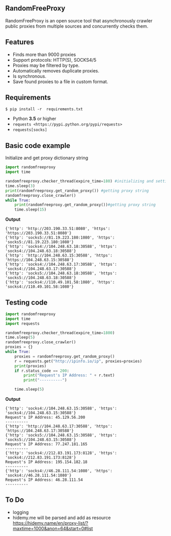 RandomFreeProxy
--------

RandomFreeProxy is an open source tool that asynchronously crawler public proxies from multiple sources and concurrently checks them.

Features
--------

* Finds more than 9000 proxies
* Support protocols: HTTP(S), SOCKS4/5
* Proxies may be filtered by type.
* Automatically removes duplicate proxies.
* Is synchronous.
* Save found proxies to a file in custom format.

Requirements
------------
    $ pip install -r  requirements.txt

* Python **3.5** or higher
* `requests <https://pypi.python.org/pypi/requests>`
* `requests[socks]`

Basic code example
------------

Initialize and get proxy dictionary string

```python
import randomfreeproxy
import time

randomfreeproxy.checker_thread(expire_time=180) #initializing and setting expire time of data
time.sleep(3)
print(randomfreeproxy.get_random_proxy()) #getting proxy string
randomfreeproxy.close_crawler()
while True:
    print(randomfreeproxy.get_random_proxy())#getting proxy string
    time.sleep(15)

```

**Output**
```
{'http': 'http://203.190.33.51:8080', 'https': 'https://203.190.33.51:8080'}
{'http': 'socks5://81.19.223.180:1080', 'https': 'socks5://81.19.223.180:1080'}
{'http': 'socks4://104.248.63.18:30588', 'https': 'socks4://104.248.63.18:30588'}
{'http': 'http://104.248.63.15:30588', 'https': 'https://104.248.63.15:30588'}
{'http': 'socks4://104.248.63.17:30588', 'https': 'socks4://104.248.63.17:30588'}
{'http': 'socks5://104.248.63.18:30588', 'https': 'socks5://104.248.63.18:30588'}
{'http': 'socks4://110.49.101.58:1080', 'https': 'socks4://110.49.101.58:1080'}
```


Testing code
------------

```python
import randomfreeproxy
import time
import requests

randomfreeproxy.checker_thread(expire_time=1800)
time.sleep(5)
randomfreeproxy.close_crawler()
proxies = {}
while True:
    proxies = randomfreeproxy.get_random_proxy()
    r = requests.get("http://ipinfo.io/ip", proxies=proxies)
    print(proxies)
    if r.status_code == 200:
        print("Request's IP Address: " + r.text)
        print("----------")

    time.sleep(5)
```

**Output**
```
{'http': 'socks4://104.248.63.15:30588', 'https': 'socks4://104.248.63.15:30588'}
Request's IP Address: 45.129.56.200
----------
{'http': 'http://104.248.63.17:30588', 'https': 'https://104.248.63.17:30588'}
{'http': 'socks5://104.248.63.15:30588', 'https': 'socks5://104.248.63.15:30588'}
Request's IP Address: 77.247.181.165
----------
{'http': 'socks4://212.83.191.173:8128', 'https': 'socks4://212.83.191.173:8128'}
Request's IP Address: 195.154.182.18
----------
{'http': 'socks4://46.28.111.54:1080', 'https': 'socks4://46.28.111.54:1080'}
Request's IP Address: 46.28.111.54
----------
```


To Do
-----
* logging
* hidemy.me will be parsed and add as resource <https://hidemy.name/en/proxy-list/?maxtime=1000&anon=64&start=0#list>


